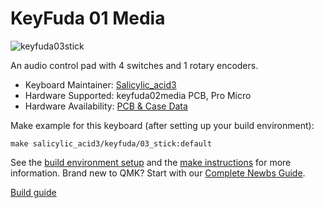 # KeyFuda 01 Media

![keyfuda03stick](https://booth.pximg.net/1d33594d-0c5f-4f93-baf5-2e89e0d99afc/i/3922480/1b852855-9247-43f9-9de1-28e768fe7ae2.JPG)

An audio control pad with 4 switches and 1 rotary encoders.

* Keyboard Maintainer: [Salicylic_acid3](https://github.com/Salicylic-acid3)
* Hardware Supported: keyfuda02media PCB, Pro Micro
* Hardware Availability: [PCB & Case Data](https://github.com/Salicylic-acid3/PCB_Data)

Make example for this keyboard (after setting up your build environment):

    make salicylic_acid3/keyfuda/03_stick:default

See the [build environment setup](https://docs.qmk.fm/#/getting_started_build_tools) and the [make instructions](https://docs.qmk.fm/#/getting_started_make_guide) for more information. Brand new to QMK? Start with our [Complete Newbs Guide](https://docs.qmk.fm/#/newbs).

[Build guide](https://salicylic-acid3.hatenablog.com/entry/keyfuda02-build-guide)
